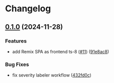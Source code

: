 # Changelog

## [0.1.0](https://github.com/KeidsID/task-sync/compare/v0.0.1...v0.1.0) (2024-11-28)


### Features

* add Remix SPA as frontend ts-8 ([#11](https://github.com/KeidsID/task-sync/issues/11)) ([91e8ac8](https://github.com/KeidsID/task-sync/commit/91e8ac8c62d028cd44bb90009b4156ba8eebe56b))


### Bug Fixes

* fix severity labeler workflow ([432fd0c](https://github.com/KeidsID/task-sync/commit/432fd0ce6d5170d377c40b8a20ef0a3c7ce7496c))
